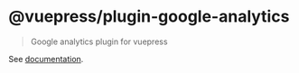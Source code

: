 # @vuepress/plugin-google-analytics

> Google analytics plugin for vuepress

See [documentation](https://v1.vuepress.vuejs.org/plugin/official/plugin-google-analytics.html).
